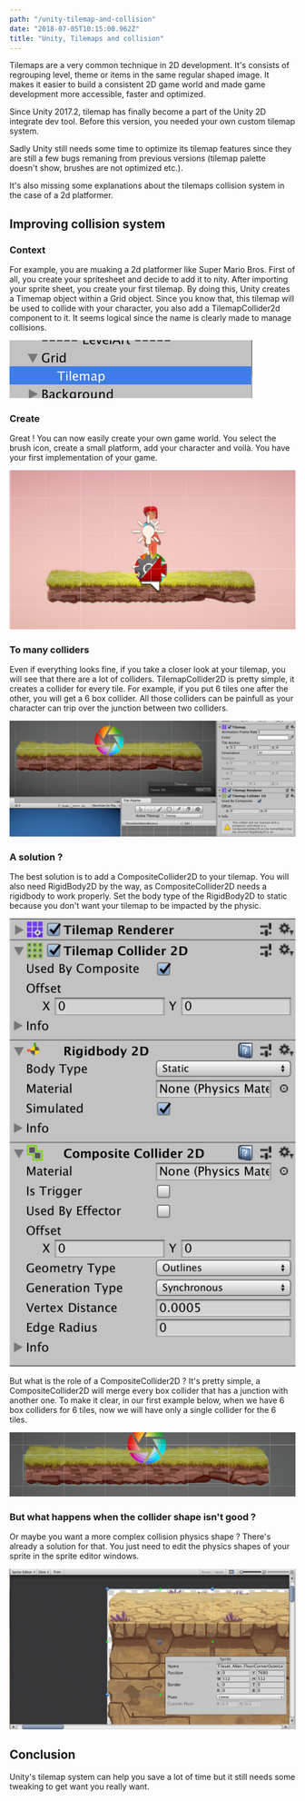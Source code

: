 ```yaml
---
path: "/unity-tilemap-and-collision"
date: "2018-07-05T10:15:00.962Z"
title: "Unity, Tilemaps and collision"
---
```


Tilemaps are a very common technique in 2D development. It's consists of regrouping level, theme or items in the same regular shaped image. It makes it easier to build a consistent 2D game world and made game development more accessible, faster and optimized.

Since Unity 2017.2, tilemap has finally become a part of the Unity 2D integrate dev tool. Before this version, you needed your own custom tilemap system. 

Sadly Unity still needs some time to optimize its tilemap features since they are still a few bugs remaning from previous versions (tilemap palette doesn't show, brushes are not optimized etc.). 

It's also missing some explanations about the tilemaps collision system in the case of a 2d platformer.

## Improving collision system 

### Context

For example, you are muaking a 2d platformer like Super Mario Bros. First of all, you create your spritesheet and decide to add it to nity. After importing your sprite sheet, you create your first tilemap. By doing this, Unity creates a Timemap object within a Grid object. Since you know that, this tilemap will be used to collide with your character, you also add a TilemapCollider2d component to it. It seems logical since the name is clearly made to manage collisions.



![image-20180705094050689](./grid-tilemap.png)



### Create

Great ! You can now easily create your own game world. You select the brush icon, create a small platform, add your character and voilà. You have your first implementation of your game.

![image-20180705094308623](./game-world.png)



### To many colliders

Even if everything looks fine, if you take a closer look at your tilemap, you will see that there are a lot of colliders. TilemapCollider2D is pretty simple, it creates a collider for every tile. For example, if you put 6 tiles one after the other, you will get a 6 box collider. All those colliders can be painfull as your character can trip over the junction between two colliders.

![image-20180705094544485](./collider-2d.png)



### A solution ?

The best solution is to add a CompositeCollider2D to your tilemap. You will also need RigidBody2D by the way, as CompositeCollider2D needs a rigidbody to work properly. Set the body type of the RigidBody2D to static because you don't want your tilemap to be impacted by the physic.

![image-20180705095233105](./composite.png)

But what is the role of a CompositeCollider2D ? It's pretty simple, a CompositeCollider2D will merge every box collider that has a junction with another one. To make it clear, in our first example below, when we have 6 box colliders for 6 tiles, now we will have only a single collider for the 6 tiles.

![image-20180705095410544](./tilemap-merge.png)



### But what happens when the collider shape isn't good ? 

Or maybe you want a more complex collision physics shape ? There's already a solution for that. You just need to edit the physics shapes of your sprite in the sprite editor windows.

![physics.gif](./physics.gif)



## Conclusion

Unity's tilemap system can help you save a lot of time but it still needs some tweaking to get want you really want.
